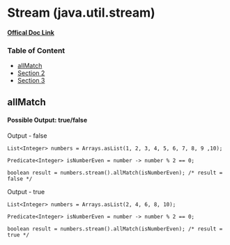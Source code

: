 # Stream (java.util.stream) 
#### [Offical Doc Link](https://docs.oracle.com/javase/8/docs/api/java/util/stream/Stream.html#builder--)

### Table of Content
- [allMatch](#allmatch)
- [Section 2](#section-2)
- [Section 3](#section-3)


## allMatch
#### Possible Output: true/false

Output - false
```
List<Integer> numbers = Arrays.asList(1, 2, 3, 4, 5, 6, 7, 8, 9 ,10);

Predicate<Integer> isNumberEven = number -> number % 2 == 0;
        
boolean result = numbers.stream().allMatch(isNumberEven); /* result = false */
```

Output - true
```
List<Integer> numbers = Arrays.asList(2, 4, 6, 8, 10);

Predicate<Integer> isNumberEven = number -> number % 2 == 0;

boolean result = numbers.stream().allMatch(isNumberEven); /* result = true */
```